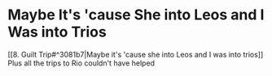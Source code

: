 # Maybe It's 'cause She into Leos and I Was into Trios

[[8. Guilt Trip#^3081b7|Maybe it's 'cause she into Leos and I was into trios]]  
Plus all the trips to Rio couldn't have helped
